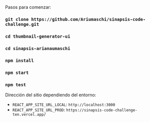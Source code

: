 Pasos para comenzar:
### `git clone https://github.com/Ariumaschi/sinapsis-code-challenge.git`
### `cd thumbnail-generator-ui`
### `cd sinapsis-arianaumaschi`
### `npm install`
### `npm start`
### `npm test`


Dirección del sitio dependiendo del entorno:
- `REACT_APP_SITE_URL_LOCAL`:  `http://localhost:3000`
- `REACT_APP_SITE_URL_PROD`: `https://sinapsis-code-challenge-ten.vercel.app/`

